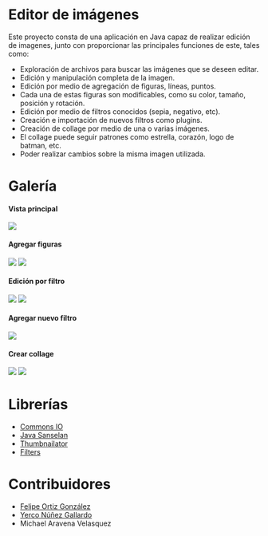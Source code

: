 # Editor de imágenes

Este proyecto consta de una aplicación en Java capaz de realizar edición de imagenes, junto con proporcionar las principales
funciones de este, tales como:

- Exploración de archivos para buscar las imágenes que se deseen editar.
- Edición y manipulación completa de la imagen.
- Edición por medio de agregación de figuras, líneas, puntos.
- Cada una de estas figuras son modificables, como su color, tamaño, posición y rotación.
- Edición por medio de filtros conocidos (sepia, negativo, etc).
- Creación e importación de nuevos filtros como plugins.
- Creación de collage por medio de una o varias imágenes.
- El collage puede seguir patrones como estrella, corazón, logo de batman, etc.
- Poder realizar cambios sobre la misma imagen utilizada.

# Galería

#### Vista principal

<img src="http://i.imgur.com/8aSKFBT.png">

#### Agregar figuras

<img src="http://i.giphy.com/H7CL8E5fJL4Os.gif">

<img src="http://i.giphy.com/KA75qsXDTjp3G.gif">

#### Edición por filtro

<img src="http://i.giphy.com/LotifsMDLlFZK.gif">

<img src="http://i.giphy.com/viBdOvVyOVvvG.gif">

#### Agregar nuevo filtro

<img src="http://i.giphy.com/Dp7pdVDLFLWzC.gif">

#### Crear collage

<img src="http://i.giphy.com/139IdzZvtabC6c.gif">

<img src="http://i.giphy.com/gJZL6MBOSPfB6.gif">


# Librerías

- [Commons IO](http://www.java2s.com/Code/Jar/c/Downloadcommonsio24jar.htm)
- [Java Sanselan](http://www.java2s.com/Code/Jar/s/Downloadsanselanjar.htm)
- [Thumbnailator](https://github.com/coobird/thumbnailator)
- [Filters](http://www.jhlabs.com/ip/filters/)

# Contribuidores

- [Felipe Ortiz González](https://github.com/FelOrtiz)
- [Yerco Núñez Gallardo](https://github.com/yerconunez)
- Michael Aravena Velasquez

